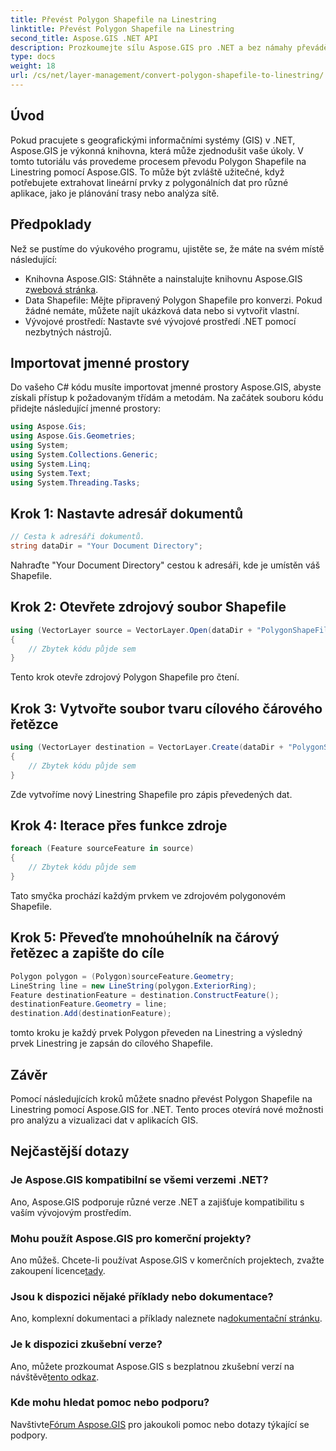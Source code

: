 ```yaml
---
title: Převést Polygon Shapefile na Linestring
linktitle: Převést Polygon Shapefile na Linestring
second_title: Aspose.GIS .NET API
description: Prozkoumejte sílu Aspose.GIS pro .NET a bez námahy převádějte polygonové tvarové soubory na Linestrings. Podpořte svůj vývoj GIS ještě dnes!
type: docs
weight: 18
url: /cs/net/layer-management/convert-polygon-shapefile-to-linestring/
---
```

## Úvod
Pokud pracujete s geografickými informačními systémy (GIS) v .NET, Aspose.GIS je výkonná knihovna, která může zjednodušit vaše úkoly. V tomto tutoriálu vás provedeme procesem převodu Polygon Shapefile na Linestring pomocí Aspose.GIS. To může být zvláště užitečné, když potřebujete extrahovat lineární prvky z polygonálních dat pro různé aplikace, jako je plánování trasy nebo analýza sítě.
## Předpoklady
Než se pustíme do výukového programu, ujistěte se, že máte na svém místě následující:
-  Knihovna Aspose.GIS: Stáhněte a nainstalujte knihovnu Aspose.GIS z[webová stránka](https://releases.aspose.com/gis/net/).
- Data Shapefile: Mějte připravený Polygon Shapefile pro konverzi. Pokud žádné nemáte, můžete najít ukázková data nebo si vytvořit vlastní.
- Vývojové prostředí: Nastavte své vývojové prostředí .NET pomocí nezbytných nástrojů.
## Importovat jmenné prostory
Do vašeho C# kódu musíte importovat jmenné prostory Aspose.GIS, abyste získali přístup k požadovaným třídám a metodám. Na začátek souboru kódu přidejte následující jmenné prostory:
```csharp
using Aspose.Gis;
using Aspose.Gis.Geometries;
using System;
using System.Collections.Generic;
using System.Linq;
using System.Text;
using System.Threading.Tasks;
```
## Krok 1: Nastavte adresář dokumentů
```csharp
// Cesta k adresáři dokumentů.
string dataDir = "Your Document Directory";
```
Nahraďte "Your Document Directory" cestou k adresáři, kde je umístěn váš Shapefile.
## Krok 2: Otevřete zdrojový soubor Shapefile
```csharp
using (VectorLayer source = VectorLayer.Open(dataDir + "PolygonShapeFile.shp", Drivers.Shapefile))
{
    // Zbytek kódu půjde sem
}
```
Tento krok otevře zdrojový Polygon Shapefile pro čtení.
## Krok 3: Vytvořte soubor tvaru cílového čárového řetězce
```csharp
using (VectorLayer destination = VectorLayer.Create(dataDir + "PolygonShapeFileToLineShapeFile_out.shp", Drivers.Shapefile))
{
    // Zbytek kódu půjde sem
}
```
Zde vytvoříme nový Linestring Shapefile pro zápis převedených dat.
## Krok 4: Iterace přes funkce zdroje
```csharp
foreach (Feature sourceFeature in source)
{
    // Zbytek kódu půjde sem
}
```
Tato smyčka prochází každým prvkem ve zdrojovém polygonovém Shapefile.
## Krok 5: Převeďte mnohoúhelník na čárový řetězec a zapište do cíle
```csharp
Polygon polygon = (Polygon)sourceFeature.Geometry;
LineString line = new LineString(polygon.ExteriorRing);
Feature destinationFeature = destination.ConstructFeature();
destinationFeature.Geometry = line;
destination.Add(destinationFeature);
```
tomto kroku je každý prvek Polygon převeden na Linestring a výsledný prvek Linestring je zapsán do cílového Shapefile.
## Závěr
Pomocí následujících kroků můžete snadno převést Polygon Shapefile na Linestring pomocí Aspose.GIS for .NET. Tento proces otevírá nové možnosti pro analýzu a vizualizaci dat v aplikacích GIS.

## Nejčastější dotazy
### Je Aspose.GIS kompatibilní se všemi verzemi .NET?
Ano, Aspose.GIS podporuje různé verze .NET a zajišťuje kompatibilitu s vaším vývojovým prostředím.
### Mohu použít Aspose.GIS pro komerční projekty?
 Ano můžeš. Chcete-li používat Aspose.GIS v komerčních projektech, zvažte zakoupení licence[tady](https://purchase.aspose.com/buy).
### Jsou k dispozici nějaké příklady nebo dokumentace?
 Ano, komplexní dokumentaci a příklady naleznete na[dokumentační stránku](https://reference.aspose.com/gis/net/).
### Je k dispozici zkušební verze?
 Ano, můžete prozkoumat Aspose.GIS s bezplatnou zkušební verzí na návštěvě[tento odkaz](https://releases.aspose.com/).
### Kde mohu hledat pomoc nebo podporu?
 Navštivte[Fórum Aspose.GIS](https://forum.aspose.com/c/gis/33) pro jakoukoli pomoc nebo dotazy týkající se podpory.